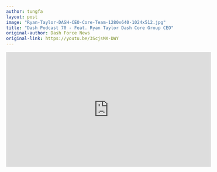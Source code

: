 ```yaml
---
author: tungfa
layout: post
image: "Ryan-Taylor-DASH-CEO-Core-Team-1280x640-1024x512.jpg"
title: "Dash Podcast 70 - Feat. Ryan Taylor Dash Core Group CEO"
original-author: Dash Force News
original-link: https://youtu.be/3ScjsMX-DWY
---
```


<iframe width="560" height="315" src="https://www.youtube.com/embed/3ScjsMX-DWY" frameborder="0" allow="autoplay; encrypted-media" allowfullscreen></iframe>
